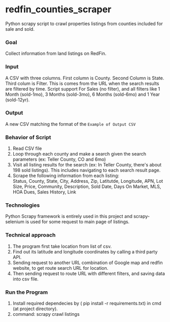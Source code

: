 # redfin_counties_scraper
Python scrapy script to crawl properties listings from counties included for sale and sold.

### Goal <br />
Collect information from land listings on RedFin.

### Input <br />
A CSV with three columns. First column is County. Second Column is State. Third colum is Filter. This is comes from the URL when the search results are filtered by time.
Script support For Sales (no filter), and all filters like 1 Month (sold-1mo), 3 Months (sold-3mo), 6 Months (sold-6mo) and 1 Year (sold-12yr).

### Output <br />
A new CSV matching the format of the `Example of Output CSV`


### Behavior of Script <br />
1. Read CSV file
2. Loop through each county and make a search given the search parameters (ex: Teller County, CO and 6mo)
3. Visit all listing results for the search (ex: In Teller County, there's about 198 sold listings).
   This includes navigating to each search result page.
4. Scrape the following information from each listing: </br>
Status, County, State, City, Address, Zip, Latitutde, Longitude, APN, Lot Size, Price, Community, Description, Sold Date, Days On Market, MLS, HOA Dues, Sales History, Link

### Technologies <br />
Python Scrapy framework is entirely used in this project and scrapy-selenium is used for some request to main page of listings. 

### Technical approach <br />
1. The program first take location from list of csv.
2. Find out its latitude and longitude coordinates by calling a third party API.
3. Sending request to another URL combination of Google map and redfin website, to get route search URL for location.
4. Then sending request to route URL with different filters, and saving data into csv file.

### Run the Program <br />
1. Install required dependecies by ( pip install -r requirements.txt) in cmd (at project directory).
2. command: scrapy crawl listings




